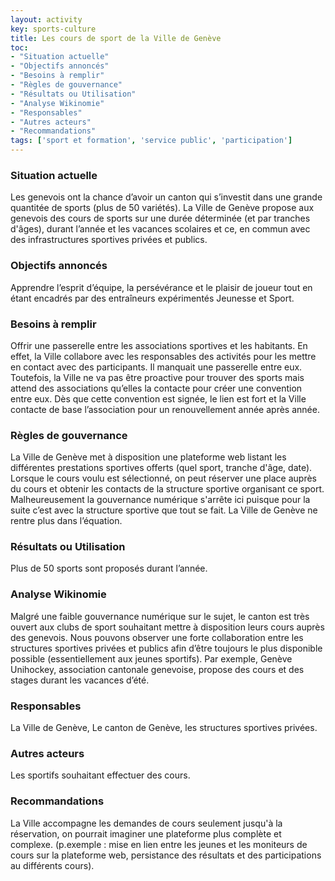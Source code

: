 ```yaml
---
layout: activity
key: sports-culture
title: Les cours de sport de la Ville de Genève
toc:
- "Situation actuelle"
- "Objectifs annoncés"
- "Besoins à remplir"
- "Règles de gouvernance"
- "Résultats ou Utilisation"
- "Analyse Wikinomie"
- "Responsables"
- "Autres acteurs"
- "Recommandations"
tags: ['sport et formation', 'service public', 'participation']
---
```


### Situation actuelle

Les genevois ont la chance d’avoir un canton qui s’investit dans une grande quantitée de sports (plus de 50 variétés). La Ville de Genève propose aux genevois des cours de sports sur une durée déterminée (et par tranches d'âges), durant l’année et les vacances scolaires et ce, en commun avec des infrastructures sportives privées et publics.

### Objectifs annoncés

Apprendre l’esprit d’équipe, la persévérance et le plaisir de joueur tout en étant encadrés par des entraîneurs expérimentés Jeunesse et Sport.

### Besoins à remplir

Offrir une passerelle entre les associations sportives et les habitants. En effet, la Ville collabore avec les responsables des activités pour les mettre en contact avec des participants. Il manquait une passerelle entre eux. Toutefois, la Ville ne va pas être proactive pour trouver des sports mais attend des associations qu’elles la contacte pour créer une convention entre eux. Dès que cette convention est signée, le lien est fort et la Ville contacte de base l’association pour un renouvellement année après année.

### Règles de gouvernance

La Ville de Genève met à disposition une plateforme web listant les différentes prestations sportives offerts (quel sport, tranche d'âge, date). Lorsque le cours voulu est sélectionné, on peut réserver une place auprès du cours et obtenir les contacts de la structure sportive organisant ce sport. Malheureusement la gouvernance numérique s'arrête ici puisque pour la suite c’est avec la structure sportive que tout se fait. La Ville de Genève ne rentre plus dans l’équation.

### Résultats ou Utilisation

Plus de 50 sports sont proposés durant l’année.

### Analyse Wikinomie

Malgré une faible gouvernance numérique sur le sujet, le canton est très ouvert aux clubs de sport souhaitant mettre à disposition leurs cours auprès des genevois. Nous pouvons observer une forte collaboration entre les structures sportives privées et publics afin d’être toujours le plus disponible possible (essentiellement aux jeunes sportifs). Par exemple, Genève Unihockey, association cantonale genevoise, propose des cours et des stages durant les vacances d’été.

### Responsables

La Ville de Genève, Le canton de Genève, les structures sportives privées.

### Autres acteurs

Les sportifs souhaitant effectuer des cours.

### Recommandations

La Ville accompagne les demandes de cours seulement jusqu'à la réservation, on pourrait imaginer une plateforme plus complète et complexe. (p.exemple : mise en lien entre les jeunes et les moniteurs de cours sur la plateforme web, persistance des résultats et des participations au différents cours).
